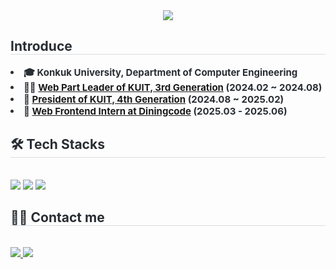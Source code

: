 <div align= "center">
    <img src="https://capsule-render.vercel.app/api?type=waving&color=26b5f2&height=180&text=crohasang's%20github&animation=fadeIn&fontColor=ffffff&fontSize=50" />
    </div>
    <div style="text-align: left;"> 
    <h2 style="border-bottom: 1px solid #d8dee4; color: #282d33;"> Introduce </h2>  
    <div style="font-weight: 700; font-size: 15px; text-align: left; color: #282d33;"> 
      <li> 🎓 Konkuk University, Department of Computer Engineering</li>
      <li> 👨‍💻 <a href="https://quickchabun.tistory.com/117">Web Part Leader of KUIT, 3rd Generation</a> (2024.02 ~ 2024.08)</li>
      <li> 👥 <a href="https://quickchabun.tistory.com/167">President of KUIT, 4th Generation</a> (2024.08 ~ 2025.02)</li>
      <li> 🏢 <a href="https://quickchabun.tistory.com/category/Intern">Web Frontend Intern at Diningcode</a> (2025.03 - 2025.06) </li>
    </div>
    <div style="text-align: left;">
    <h2 style="border-bottom: 1px solid #d8dee4; color: #282d33;"> 🛠️ Tech Stacks </h2> <br> 
    <div style="margin: ; text-align: left;" "text-align: left;"> 
      <img src="https://img.shields.io/badge/Javascript-F7DF1E?style=flat-square&logo=Javascript&logoColor=white">
      <img src="https://img.shields.io/badge/Typescript-3178C6?style=flat-square&logo=Typescript&logoColor=white">
      <img src="https://img.shields.io/badge/React-61DAFB?style=flat-square&logo=React&logoColor=white">
          <br/></div>
    </div>
    <div style="text-align: left;">
    <h2 style="border-bottom: 1px solid #d8dee4; color: #282d33;"> 🧑‍💻 Contact me </h2> <br> 
    <div style="text-align: left;"> <a href=https://quickchabun.tistory.com/> <img src="https://img.shields.io/badge/Tistory-000000?style=flat-square&logo=Tistory&logoColor=white&link=https://quickchabun.tistory.com/"> </a>
         <a href=mailto:hasang2691@gmail.com> <img src="https://img.shields.io/badge/Gmail-EA4335?style=flat-square&logo=Gmail&logoColor=white&link=mailto:hasang2691@gmail.com"> </a>
          </div>  <br> 
    <div style="text-align: left;">  </div> 
    </div>
    
